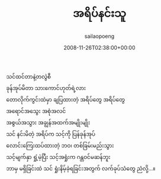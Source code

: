 ﻿---
_last_editor_used_jetpack: block-editor
_publicize_job_id: "59410491344"
_wp_old_date: "2021-06-10"
author: sailaopoeng
categories:
  - poems
date: "2008-11-26T02:38:00+00:00"
parent_post_id: null
post_id: "256"
timeline_notification: "1623281005"
title: အရိပ်နင်းသူ
url: /2008/11/26/အရိပ်နင်းသူ/

---
သင်ထင်တာနဲ့တလွဲစီ  
ခုန်အုပ်မိတာ သားကောင်ဟုတ်ရဲ့လား  
တောလိုက်ကွင်းထဲမှာ ချပြထားတဲ့ အရိပ်တွေ အရိပ်တွေ  
အရောင်အသွေး အစုံအလင်  
အစွယ်အသွား အချွန်အထက်အမျိုးမျိုး  
သင် နင်းမိတဲ့ အရိပ်က သင့်ကို ပြန်ခုန်အုပ်  
လောင်းကြေးထပ်ထားတဲ့ ဘဝ၊ တစ်ခြမ်းမည်းသွား  
သင့်မျက်နှာ ရှုံ့မဲ့ပြီး သင့်အရှုံးက ဂန္တဝင်မဆန်ဘူး  
ဘာမှ မရှိခြင်းထဲ သင် ရှုံးနိမ့်ခဲ့ရခြင်းအတွက် လက်ခုပ်သံတွေ ညံလို့…။
